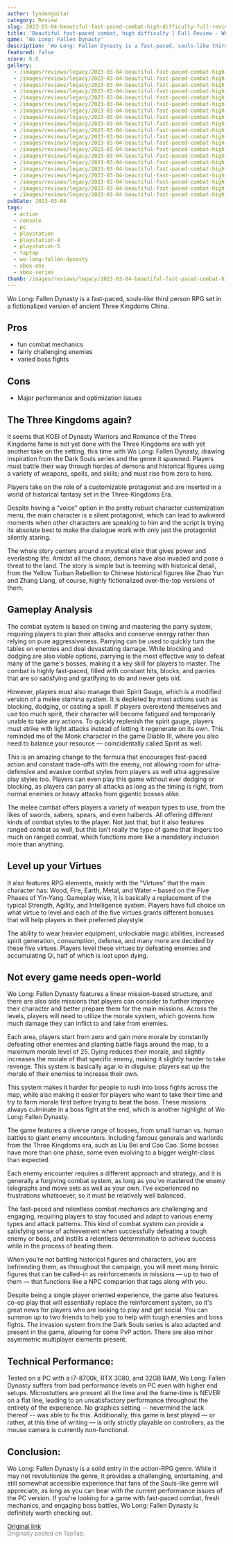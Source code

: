 ```yaml
---
author: lyndonguitar
category: Review
slug: 2023-03-04-beautiful-fast-paced-combat-high-difficulty-full-review-wo-long-fallen-dynasty
title: 'Beautiful fast-paced combat, high difficulty | Full Review - Wo Long: Fallen Dynasty'
game: 'Wo Long: Fallen Dynasty'
description: 'Wo Long: Fallen Dynasty is a fast-paced, souls-like third person RPG set in a fictionalized version of ancient Three Kingdoms China.'
featured: false
score: 6.0
gallery:
  - /images/reviews/legacy/2023-03-04-beautiful-fast-paced-combat-high-difficulty--full-review---wo-long-fallen-dynasty-0.avif
  - /images/reviews/legacy/2023-03-04-beautiful-fast-paced-combat-high-difficulty--full-review---wo-long-fallen-dynasty-1.avif
  - /images/reviews/legacy/2023-03-04-beautiful-fast-paced-combat-high-difficulty--full-review---wo-long-fallen-dynasty-2.avif
  - /images/reviews/legacy/2023-03-04-beautiful-fast-paced-combat-high-difficulty--full-review---wo-long-fallen-dynasty-3.avif
  - /images/reviews/legacy/2023-03-04-beautiful-fast-paced-combat-high-difficulty--full-review---wo-long-fallen-dynasty-4.avif
  - /images/reviews/legacy/2023-03-04-beautiful-fast-paced-combat-high-difficulty--full-review---wo-long-fallen-dynasty-5.avif
  - /images/reviews/legacy/2023-03-04-beautiful-fast-paced-combat-high-difficulty--full-review---wo-long-fallen-dynasty-6.avif
  - /images/reviews/legacy/2023-03-04-beautiful-fast-paced-combat-high-difficulty--full-review---wo-long-fallen-dynasty-7.avif
  - /images/reviews/legacy/2023-03-04-beautiful-fast-paced-combat-high-difficulty--full-review---wo-long-fallen-dynasty-8.avif
  - /images/reviews/legacy/2023-03-04-beautiful-fast-paced-combat-high-difficulty--full-review---wo-long-fallen-dynasty-9.avif
  - /images/reviews/legacy/2023-03-04-beautiful-fast-paced-combat-high-difficulty--full-review---wo-long-fallen-dynasty-10.avif
  - /images/reviews/legacy/2023-03-04-beautiful-fast-paced-combat-high-difficulty--full-review---wo-long-fallen-dynasty-11.avif
  - /images/reviews/legacy/2023-03-04-beautiful-fast-paced-combat-high-difficulty--full-review---wo-long-fallen-dynasty-12.avif
  - /images/reviews/legacy/2023-03-04-beautiful-fast-paced-combat-high-difficulty--full-review---wo-long-fallen-dynasty-13.avif
  - /images/reviews/legacy/2023-03-04-beautiful-fast-paced-combat-high-difficulty--full-review---wo-long-fallen-dynasty-14.avif
  - /images/reviews/legacy/2023-03-04-beautiful-fast-paced-combat-high-difficulty--full-review---wo-long-fallen-dynasty-15.avif
  - /images/reviews/legacy/2023-03-04-beautiful-fast-paced-combat-high-difficulty--full-review---wo-long-fallen-dynasty-16.avif
  - /images/reviews/legacy/2023-03-04-beautiful-fast-paced-combat-high-difficulty--full-review---wo-long-fallen-dynasty-17.avif
  - /images/reviews/legacy/2023-03-04-beautiful-fast-paced-combat-high-difficulty--full-review---wo-long-fallen-dynasty-18.avif
  - /images/reviews/legacy/2023-03-04-beautiful-fast-paced-combat-high-difficulty--full-review---wo-long-fallen-dynasty-19.avif
pubDate: 2023-03-04
tags:
  - action
  - console
  - pc
  - playstation
  - playstation-4
  - playstation-5
  - taptap
  - wo-long-fallen-dynasty
  - xbox-one
  - xbox-series
thumb: /images/reviews/legacy/2023-03-04-beautiful-fast-paced-combat-high-difficulty--full-review---wo-long-fallen-dynasty-0.avif
---
```


Wo Long: Fallen Dynasty is a fast-paced, souls-like third person RPG set in a fictionalized version of ancient Three Kingdoms China.




## Pros
- fun combat mechanics
- fairly challenging enemies
- varied boss fights

## Cons
- Major performance and optimization issues

## The Three Kingdoms again?

It seems that KOEI of Dynasty Warriors and Romance of the Three Kingdoms fame is not yet done with the Three Kingdoms era with yet another take on the setting, this time with Wo Long: Fallen Dynasty, drawing inspiration from the Dark Souls series and the genre it spawned. Players must battle their way through hordes of demons and historical figures using a variety of weapons, spells, and skills; and must rise from zero to hero.

Players take on the role of a customizable protagonist and are inserted in a world of historical fantasy set in the Three-Kingdoms Era.

Despite having a “voice” option in the pretty robust character customization menu, the main character is a silent protagonist, which can lead to awkward moments when other characters are speaking to him and the script is trying its absolute best to make the dialogue work with only just the protagonist silently staring.

The whole story centers around a mystical elixir that gives power and everlasting life. Amidst all the chaos, demons have also invaded and pose a threat to the land. The story is simple but is teeming with historical detail, from the Yellow Turban Rebellion to Chinese historical figures like Zhao Yun and Zhang Liang, of course, highly fictionalized over-the-top versions of them.

## Gameplay Analysis

The combat system is based on timing and mastering the parry system, requiring players to plan their attacks and conserve energy rather than relying on pure aggressiveness. Parrying can be used to quickly turn the tables on enemies and deal devastating damage. While blocking and dodging are also viable options, parrying is the most effective way to defeat many of the game's bosses, making it a key skill for players to master. The combat is highly fast-paced, filled with constant hits, blocks, and parries that are so satisfying and gratifying to do and never gets old.

However, players must also manage their Spirit Gauge, which is a modified version of a melee stamina system. It is depleted by most actions such as blocking, dodging, or casting a spell. If players overextend themselves and use too much spirit, their character will become fatigued and temporarily unable to take any actions. To quickly replenish the spirit gauge, players must strike with light attacks instead of letting it regenerate on its own. This reminded me of the Monk character in the game Diablo III, where you also need to balance your resource — coincidentally called Spirit as well.

This is an amazing change to the formula that encourages fast-paced action and constant trade-offs with the enemy, not allowing room for ultra-defensive and evasive combat styles from players as well ultra aggressive play styles too. Players can even play this game without ever dodging or blocking, as players can parry all attacks as long as the timing is right, from normal enemies or heavy attacks from gigantic bosses alike.

The melee combat offers players a variety of weapon types to use, from the likes of swords, sabers, spears, and even halberds. All offering different kinds of combat styles to the player. Not just that, but it also features ranged combat as well, but this isn’t really the type of game that lingers too much on ranged combat, which functions more like a mandatory inclusion more than anything.

## Level up your Virtues

It also features RPG elements, mainly with the “Virtues” that the main character has: Wood, Fire, Earth, Metal, and Water – based on the Five Phases of Yin-Yang. Gameplay wise, it is basically a replacement of the typical Strength, Agility, and Intelligence system. Players have full choice on what virtue to level and each of the five virtues grants different bonuses that will help players in their preferred playstyle.

The ability to wear heavier equipment, unlockable magic abilities, increased spirit generation, consumption, defense, and many more are decided by these five virtues. Players level these virtues by defeating enemies and accumulating Qi, half of which is lost upon dying.

## Not every game needs open-world

Wo Long: Fallen Dynasty features a linear mission-based structure, and there are also side missions that players can consider to further improve their character and better prepare them for the main missions. Across the levels, players will need to utilize the morale system, which governs how much damage they can inflict to and take from enemies.

Each area, players start from zero and gain more morale by constantly defeating other enemies and planting battle flags around the map, to a maximum morale level of 25. Dying reduces their morale, and slightly increases the morale of that specific enemy, making it slightly harder to take revenge. This system is basically agar.io in disguise: players eat up the morale of their enemies to increase their own.

This system makes it harder for people to rush into boss fights across the map, while also making it easier for players who want to take their time and try to farm morale first before trying to beat the boss. These missions always culminate in a boss fight at the end, which is another highlight of Wo Long: Fallen Dynasty.

The game features a diverse range of bosses, from small human vs. human battles to giant enemy encounters. Including famous generals and warlords from the Three Kingdoms era, such as Liu Bei and Cao Cao. Some bosses have more than one phase, some even evolving to a bigger weight-class than expected.

Each enemy encounter requires a different approach and strategy, and it is generally a forgiving combat system, as long as you've mastered the enemy telegraphs and move sets as well as your own. I've experienced no frustrations whatsoever, so it must be relatively well balanced.

The fast-paced and relentless combat mechanics are challenging and engaging, requiring players to stay focused and adapt to various enemy types and attack patterns. This kind of combat system can provide a satisfying sense of achievement when successfully defeating a tough enemy or boss, and instills a relentless determination to achieve success while in the process of beating them.

When you’re not battling historical figures and characters, you are befriending them, as throughout the campaign, you will meet many heroic figures that can be called-in as reinforcements in missions — up to two of them — that functions like a NPC companion that tags along with you.

Despite being a single player oriented experience, the game also features co-op play that will essentially replace the reinforcement system, so it's great news for players who are looking to play and get social. You can summon up to two friends to help you to help with tough enemies and boss fights. The invasion system from the Dark Souls series is also adapted and present in the game, allowing for some PvP action. There are also minor asymmetric multiplayer elements present.

## Technical Performance:

Tested on a PC with a i7-8700k, RTX 3080, and 32GB RAM, Wo Long: Fallen Dynasty suffers from bad performance levels on PC even with higher end setups. Microstutters are present all the time and the frame-time is NEVER on a flat line, leading to an unsatisfactory performance throughout the entirety of the experience. No graphics setting -- nevermind the lack thereof -- was able to fix this. Additionally, this game is best played — or rather, at this time of writing — is only strictly playable on controllers, as the mouse camera is currently non-functional.

## Conclusion:

Wo Long: Fallen Dynasty is a solid entry in the action-RPG genre. While it may not revolutionize the genre, it provides a challenging, entertaining, and still somewhat accessible experience that fans of the Souls-like genre will appreciate, as long as you can bear with the current performance issues of the PC version. If you're looking for a game with fast-paced combat, fresh mechanics, and engaging boss battles, Wo Long: Fallen Dynasty is definitely worth checking out.

[Original link](https://www.taptap.io/post/4699145)<br><span style="font-size: 0.95em; color: #888;">Originally posted on TapTap.</span>